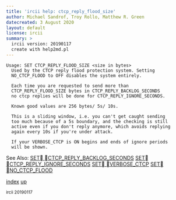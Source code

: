 ```yaml
---
title: 'ircii help: ctcp_reply_flood_size'
author: Michael Sandrof, Troy Rollo, Matthew R. Green
datecreated: 3 August 2020
layout: default
license: ircii
summary: >
  ircii version: 20190117
  create with help2md.pl
---
```

```
Usage: SET CTCP_REPLY_FLOOD_SIZE <size in bytes>
  Used by the CTCP reply flood protection system. Setting
  NO_CTCP_FLOOD to OFF disables the system entirely.

  Each time you are requested to send more than
  CTCP_REPLY_FLOOD_SIZE bytes in CTCP_REPLY_BACKLOG_SECONDS
  no ctcp replies will be done for CTCP_REPLY_IGNORE_SECONDS.

  Known good values are 256 bytes/ 5s/ 10s.

  This is a sliding window, i.e. you can't get caught sending
  too much because of a 5s boundary, and the checking is still
  active even if you don't reply anymore, which avoids replying
  again every 10s if you're under attack.

  If your VERBOSE_CTCP is ON begins and ends of ignore periods
  will be shown.

```
See Also:
  [SET CTCP_REPLY_BACKLOG_SECONDS](../set/ctcp_reply_backlog_seconds.html)
  [SET CTCP_REPLY_IGNORE_SECONDS](../set/ctcp_reply_ignore_seconds.html)
  [SET VERBOSE_CTCP](../set/verbose_ctcp.html)
  [SET NO_CTCP_FLOOD](../set/no_ctcp_flood.html)

[index](index.html)
[up](..)

<small> ircii 20190117 </small>
